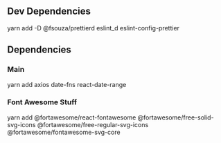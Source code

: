 ## Dev Dependencies
yarn add -D @fsouza/prettierd eslint_d eslint-config-prettier

## Dependencies
### Main
yarn add axios date-fns react-date-range

### Font Awesome Stuff
yarn add @fortawesome/react-fontawesome @fortawesome/free-solid-svg-icons @fortawesome/free-regular-svg-icons @fortawesome/fontawesome-svg-core
